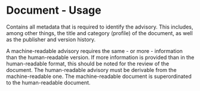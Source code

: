 # Document - Usage

Contains all metadata that is required to identify the advisory.
This includes, among other things, the title and category (profile) of the document, as well as the publisher and version history.

A machine-readable advisory requires the same - or more - information than the human-readable version.
If more information is provided than in the human-readable format, this should be noted for the review of the document.
The human-readable advisory must be derivable from the machine-readable one. The machine-readable document is superordinated to the human-readable document.
